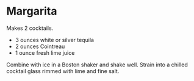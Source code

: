 # Margarita

Makes 2 cocktails.

- 3 ounces white or silver tequila
- 2 ounces Cointreau
- 1 ounce fresh lime juice

Combine with ice in a Boston shaker and shake well. Strain into a chilled cocktail glass rimmed with lime and fine salt.
